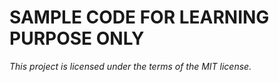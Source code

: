 # SAMPLE CODE FOR LEARNING PURPOSE ONLY

_This project is licensed under the terms of the MIT license._